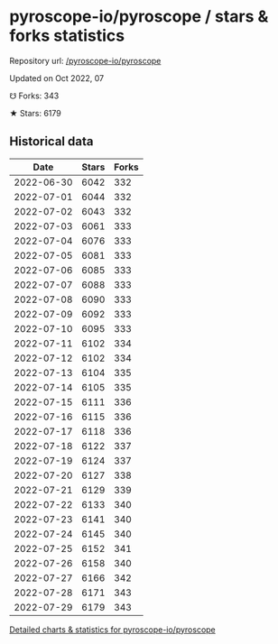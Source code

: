 # pyroscope-io/pyroscope / stars & forks statistics

Repository url: [/pyroscope-io/pyroscope](https://github.com/pyroscope-io/pyroscope)

Updated on Oct 2022, 07

☋ Forks: 343

★ Stars: 6179

## Historical data
| Date | Stars | Forks |
|------|-------|-------|
| 2022-06-30 | 6042 | 332 | 
| 2022-07-01 | 6044 | 332 | 
| 2022-07-02 | 6043 | 332 | 
| 2022-07-03 | 6061 | 333 | 
| 2022-07-04 | 6076 | 333 | 
| 2022-07-05 | 6081 | 333 | 
| 2022-07-06 | 6085 | 333 | 
| 2022-07-07 | 6088 | 333 | 
| 2022-07-08 | 6090 | 333 | 
| 2022-07-09 | 6092 | 333 | 
| 2022-07-10 | 6095 | 333 | 
| 2022-07-11 | 6102 | 334 | 
| 2022-07-12 | 6102 | 334 | 
| 2022-07-13 | 6104 | 335 | 
| 2022-07-14 | 6105 | 335 | 
| 2022-07-15 | 6111 | 336 | 
| 2022-07-16 | 6115 | 336 | 
| 2022-07-17 | 6118 | 336 | 
| 2022-07-18 | 6122 | 337 | 
| 2022-07-19 | 6124 | 337 | 
| 2022-07-20 | 6127 | 338 | 
| 2022-07-21 | 6129 | 339 | 
| 2022-07-22 | 6133 | 340 | 
| 2022-07-23 | 6141 | 340 | 
| 2022-07-24 | 6145 | 340 | 
| 2022-07-25 | 6152 | 341 | 
| 2022-07-26 | 6158 | 340 | 
| 2022-07-27 | 6166 | 342 | 
| 2022-07-28 | 6171 | 343 | 
| 2022-07-29 | 6179 | 343 | 


[Detailed charts & statistics for pyroscope-io/pyroscope](https://reviewgithub.com/rep/pyroscope-io/pyroscope)
